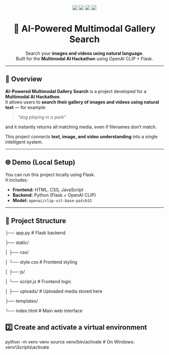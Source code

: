 <p align="center">
  <img src="https://img.shields.io/badge/Python-3.10+-blue?logo=python">
  <img src="https://img.shields.io/badge/Flask-3.0-black?logo=flask">
  <img src="https://img.shields.io/badge/OpenAI%20CLIP-ViT%2FB32-green?logo=openai">
  <img src="https://img.shields.io/badge/Status-Active-success?style=flat">
</p>

<h1 align="center">🧠 AI-Powered Multimodal Gallery Search</h1>

<p align="center">
  Search your <b>images and videos using natural language</b>.<br>
  Built for the <b>Multimodal AI Hackathon</b> using OpenAI CLIP + Flask.
</p>

---

## 🚀 Overview
**AI-Powered Multimodal Gallery Search** is a project developed for a **Multimodal AI Hackathon**.  
It allows users to **search their gallery of images and videos using natural text** — for example:  
> _"dog playing in a park"_  

and it instantly returns all matching media, even if filenames don’t match.

This project connects **text, image, and video understanding** into a single intelligent system.

---

## 🌐 Demo (Local Setup)
You can run this project locally using Flask.  
It includes:
- **Frontend:** HTML, CSS, JavaScript  
- **Backend:** Python (Flask + OpenAI CLIP)  
- **Model:** `openai/clip-vit-base-patch32`

---

## 📂 Project Structure
├── app.py # Flask backend

├── static/

│ ├── css/

│  └── style.css # Frontend styling

│ ├── js/

│  └── script.js # Frontend logic

│ ├── uploads/ # Uploaded media stored here

├── templates/

  └── index.html # Main web interface
  
## 2️⃣ Create and activate a virtual environment
python -m venv venv
source venv/bin/activate        # On Windows: venv\Scripts\activate

